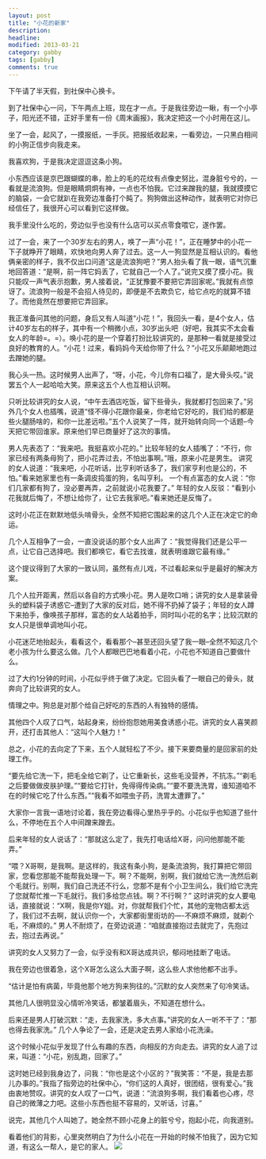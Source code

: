 ```yaml
---
layout: post
title: "小花的新家"
description: 
headline: 
modified: 2013-03-21
category: gabby
tags: [gabby]
comments: true
---
```


下午请了半天假，到社保中心换卡。

到了社保中心一问，下午两点上班，现在才一点。于是我往旁边一瞅，有一个小亭子，阳光还不错，正好手里有一份《周末画报》，我决定把这一个小时用在这儿。

坐了一会，起风了，一摸报纸，一手灰。把报纸收起来，一看旁边，一只黑白相间的小狗正信步向我走来。

我喜欢狗，于是我决定逗逗这条小狗。

<!-- more -->

小东西应该是京巴跟蝴蝶的串，脸上的毛的花纹有点像史努比，混身脏兮兮的，一看就是流浪狗。但是眼睛炯炯有神，一点也不怕我。它过来蹭我的腿，我就摸摸它的脑袋，一会它就趴在我旁边准备打个盹了。狗狗做出这种动作，就表明它对你已经信任了，我很开心可以看到它这样做。

我手里没什么吃的，旁边似乎也没有什么店可以买点零食喂它，遂作罢。

过了一会，来了一个30岁左右的男人，唤了一声“小花！”，正在睡梦中的小花一下子就睁开了眼睛，欢快地向男人奔了过去。这一人一狗显然是互相认识的。看他俩亲密的样子，我不仅出口问道“这是流浪狗吧？”男人抬头看了我一眼，语气沉重地回答道：“是啊，前一阵它妈丢了，它就自己一个人了。”说完又摸了摸小花。我只能叹一声气表示抱歉，男人接着说，“正犹豫要不要把它弄回家呢。”我就有点惊讶了。流浪狗一般是不会招人待见的，即便是不去欺负它，给它点吃的就算不错了。而他竟然在想要把它弄回家。

我正准备问其他的问题，身后又有人叫道“小花！”，我回头一看，是4个女人，估计40岁左右的样子，其中有一个稍微小点，30岁出头吧（好吧，我其实不太会看女人的年龄=。=）。唤小花的是一个穿着打扮比较讲究的，是那种一看就是接受过良好的教育的人。“小花！过来，看妈妈今天给你带了什么？”小花又乐颠颠地跑过去蹭她的腿。

我心头一热。这时候男人出声了，“呀，小花，今儿你有口福了，是大骨头哎。”说罢五个人一起哈哈大笑。原来这五个人也互相认识啊。

只听比较讲究的女人说，“中午去酒店吃饭，留下些骨头，我就都打包回来了。”另外几个女人也插嘴，说道“怪不得小花跟你最亲，你老给它好吃的，我们给的都是些火腿肠啥的，和你一比差远啦。”五个人说笑了一阵，就开始转向同一个话题–今天把它带回谁家。原来他们早已商量好了这次的事情。

男人先表态了：“我来吧。我挺喜欢小花的。”
比较年轻的女人插嘴了：“不行，你家已经有两条母狗了，把小花弄过去，不怕出事啊。”哦，原来小花是男生。
讲究的女人说道：“我来吧，小花听话，比亨利听话多了，我们家亨利也是公的，不怕。”看来她家里也有一条调皮捣蛋的狗，名叫亨利。
一个有点富态的女人说：“你们几家都有狗了，没必要再弄，之前就说小花我要了。”
年轻的女人反驳：“看到小花我就后悔了，不想让给你了，让它去我家吧。”看来她还是反悔了。

这时小花正在默默地低头啃骨头，全然不知把它围起来的这几个人正在决定它的命运。

几个人互相争了一会，一直没说话的那个女人出声了：“我觉得我们还是公平一点，让它自己选择吧。我们都唤它，看它去找谁，就表明谁跟它最有缘。”

这个提议得到了大家的一致认同，虽然有点儿戏，不过看起来似乎是最好的解决方案。

几个人拉开距离，然后以各自的方式唤小花。男人是吹口哨；讲究的女人是拿装骨头的塑料袋子诱惑它–遭到了大家的反对后，她不得不扔掉了袋子；年轻的女人蹲下来拍手，像唤孩子那样，富态的女人站着拍手，同时叫小花的名字；比较沉默的女人只是很单调地叫小花。

小花迷茫地抬起头，看看这个，看看那个–甚至还回头望了我一眼–全然不知这几个老小孩为什么要这么做。几个人都眼巴巴地看着小花，小花也不知道自己要做什么。

过了大约1分钟的时间，小花似乎终于做了决定。它回头看了一眼自己的骨头，就奔向了比较讲究的女人。

情理之中。狗总是对那个给自己好吃的东西的人有独特的感情。

其他四个人叹了口气，站起身来，纷纷抱怨她用美食诱惑小花。讲究的女人喜笑颜开，还打击其他人：“这叫个人魅力！”

总之，小花的去向定了下来，五个人就轻松了不少。接下来要商量的是回家前的处理工作。

“要先给它洗一下，把毛全给它剃了，让它重新长，这些毛没营养，不抗冻。”“剃毛之后要做做皮肤护理。”“要给它打针，免得得传染病。”“要不要洗洗胃，谁知道咱不在的时候它吃了什么东西。”“我看不如喂虫子药，洗胃太遭罪了。”

大家你一言我一语地讨论着，我在旁边看得心里热乎乎的。小花似乎也知道了些什么，不停地在五个人中间蹭来蹭去。

后来年轻的女人说话了：“那就这么定了，我先打电话给X哥，问问他那能不能弄。”

“喂？X哥啊，是我啊。是这样的，我这有条小狗，是条流浪狗，我打算把它带回家，您看您那能不能帮我处理一下。啊？不能啊，别啊，我们就给它洗一洗然后剃个毛就行。别啊，我们自己洗还不行么，您那不是有个小卫生间么，我们给它洗完了您就帮忙推一下毛就行。我们多给您点钱。啊？不行啊？”
这时讲究的女人要电话，直接就说：“X啊，我是你Y姐。对，你就帮我们个忙，其他的宠物店都太远了，我们过不去啊，就认识你一个，大家都街里街坊的—-不麻烦不麻烦，就剃个毛，不麻烦的。”
男人不耐烦了，在旁边说道：“咱就直接抱过去就完了，先抱过去，抱过去再说。”

讲究的女人又努力了一会，似乎没有和X哥达成共识，郁闷地挂断了电话。

我在旁边也很着急，这个X哥怎么这么大面子啊，这么些人求他他都不出手。

“估计是怕有病菌，毕竟他那个地方狗来狗往的。”沉默的女人突然来了句冷笑话。

其他几人很明显没心情听冷笑话，都皱着眉头，不知道在想什么。

后来还是男人打破沉默：“走，去我家洗，多大点事。”讲究的女人一听不干了：“那也得去我家洗。”
几个人争论了一会，还是决定去男人家给小花洗澡。

这个时候小花似乎发现了什么有趣的东西，向相反的方向走去。讲究的女人追了过来，叫道：“小花，别乱跑，回家了。”

这时她已经到我身边了，问我：“你也是这个小区的？”我笑答：“不是，我是去那儿办事的。”我指了指旁边的社保中心，“你们这的人真好，很团结，很有爱心。”我由衷地赞叹。讲究的女人叹了一口气，说道：“流浪狗多啊，我们看着也心疼，尽自己的微薄之力吧。这些小东西也挺不容易的，又听话，讨喜。”

说完，其他几个人叫她了。她全然不顾小花身上的脏兮兮，抱起小花，向我道别。

看着他们的背影，心里突然明白了为什么小花在一开始的时候不怕我了，因为它知道，有这么一帮人，是它的家人。
<img src="{{ site.url }}/images/dog.jpg"/>



